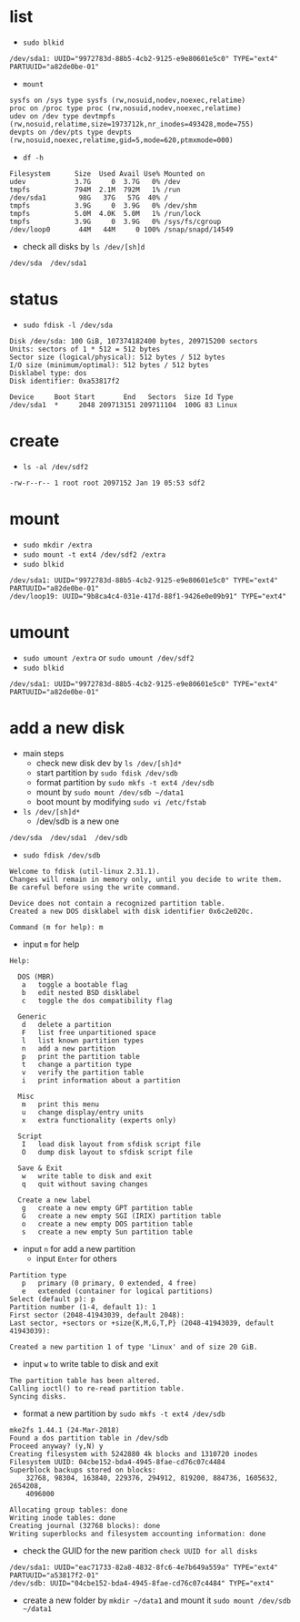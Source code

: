 # list
- ``sudo blkid``
````
/dev/sda1: UUID="9972783d-88b5-4cb2-9125-e9e80601e5c0" TYPE="ext4" PARTUUID="a82de0be-01"
````

- ``mount``
````
sysfs on /sys type sysfs (rw,nosuid,nodev,noexec,relatime)
proc on /proc type proc (rw,nosuid,nodev,noexec,relatime)
udev on /dev type devtmpfs (rw,nosuid,relatime,size=1973712k,nr_inodes=493428,mode=755)
devpts on /dev/pts type devpts (rw,nosuid,noexec,relatime,gid=5,mode=620,ptmxmode=000)
````

- ``df -h``
````
Filesystem      Size  Used Avail Use% Mounted on
udev            3.7G     0  3.7G   0% /dev
tmpfs           794M  2.1M  792M   1% /run
/dev/sda1        98G   37G   57G  40% /
tmpfs           3.9G     0  3.9G   0% /dev/shm
tmpfs           5.0M  4.0K  5.0M   1% /run/lock
tmpfs           3.9G     0  3.9G   0% /sys/fs/cgroup
/dev/loop0       44M   44M     0 100% /snap/snapd/14549
````

- check all disks by ``ls /dev/[sh]d``
````
/dev/sda  /dev/sda1
````

# status
- ``sudo fdisk -l /dev/sda``
````
Disk /dev/sda: 100 GiB, 107374182400 bytes, 209715200 sectors
Units: sectors of 1 * 512 = 512 bytes
Sector size (logical/physical): 512 bytes / 512 bytes
I/O size (minimum/optimal): 512 bytes / 512 bytes
Disklabel type: dos
Disk identifier: 0xa53817f2

Device     Boot Start       End   Sectors  Size Id Type
/dev/sda1  *     2048 209713151 209711104  100G 83 Linux
````

# create
- ``ls -al /dev/sdf2``
````
-rw-r--r-- 1 root root 2097152 Jan 19 05:53 sdf2
````

# mount
- ``sudo mkdir /extra``
- ``sudo mount -t ext4 /dev/sdf2 /extra``
- ``sudo blkid``
````
/dev/sda1: UUID="9972783d-88b5-4cb2-9125-e9e80601e5c0" TYPE="ext4" PARTUUID="a82de0be-01"
/dev/loop19: UUID="9b8ca4c4-031e-417d-88f1-9426e0e09b91" TYPE="ext4"
````

# umount
- ``sudo umount /extra`` or ``sudo umount /dev/sdf2``
- ``sudo blkid``
````
/dev/sda1: UUID="9972783d-88b5-4cb2-9125-e9e80601e5c0" TYPE="ext4" PARTUUID="a82de0be-01"
````

# add a new disk
- main steps
  - check new disk dev by ``ls /dev/[sh]d*``
  - start partition by ``sudo fdisk /dev/sdb``
  - format partition by ``sudo mkfs -t ext4 /dev/sdb``
  - mount by ``sudo mount /dev/sdb ~/data1``
  - boot mount by modifying ``sudo vi /etc/fstab``
- ``ls /dev/[sh]d*``
  - /dev/sdb is a new one
````
/dev/sda  /dev/sda1  /dev/sdb
````
- ``sudo fdisk /dev/sdb``
````
Welcome to fdisk (util-linux 2.31.1).
Changes will remain in memory only, until you decide to write them.
Be careful before using the write command.

Device does not contain a recognized partition table.
Created a new DOS disklabel with disk identifier 0x6c2e020c.

Command (m for help): m
````
- input ``m`` for help
````
Help:

  DOS (MBR)
   a   toggle a bootable flag
   b   edit nested BSD disklabel
   c   toggle the dos compatibility flag

  Generic
   d   delete a partition
   F   list free unpartitioned space
   l   list known partition types
   n   add a new partition
   p   print the partition table
   t   change a partition type
   v   verify the partition table
   i   print information about a partition

  Misc
   m   print this menu
   u   change display/entry units
   x   extra functionality (experts only)

  Script
   I   load disk layout from sfdisk script file
   O   dump disk layout to sfdisk script file

  Save & Exit
   w   write table to disk and exit
   q   quit without saving changes

  Create a new label
   g   create a new empty GPT partition table
   G   create a new empty SGI (IRIX) partition table
   o   create a new empty DOS partition table
   s   create a new empty Sun partition table
````
- input ``n`` for add a new partition
  - input ``Enter`` for others
````
Partition type
   p   primary (0 primary, 0 extended, 4 free)
   e   extended (container for logical partitions)
Select (default p): p
Partition number (1-4, default 1): 1
First sector (2048-41943039, default 2048): 
Last sector, +sectors or +size{K,M,G,T,P} (2048-41943039, default 41943039): 

Created a new partition 1 of type 'Linux' and of size 20 GiB.
````
- input ``w`` to write table to disk and exit
````
The partition table has been altered.
Calling ioctl() to re-read partition table.
Syncing disks.
````
- format a new partition by ``sudo mkfs -t ext4 /dev/sdb``
````
mke2fs 1.44.1 (24-Mar-2018)
Found a dos partition table in /dev/sdb
Proceed anyway? (y,N) y
Creating filesystem with 5242880 4k blocks and 1310720 inodes
Filesystem UUID: 04cbe152-bda4-4945-8fae-cd76c07c4484
Superblock backups stored on blocks: 
	32768, 98304, 163840, 229376, 294912, 819200, 884736, 1605632, 2654208, 
	4096000

Allocating group tables: done                            
Writing inode tables: done                            
Creating journal (32768 blocks): done
Writing superblocks and filesystem accounting information: done
````
- check the GUID for the new parition ``check UUID for all disks``
````
/dev/sda1: UUID="eac71733-82a8-4832-8fc6-4e7b649a559a" TYPE="ext4" PARTUUID="a53817f2-01"
/dev/sdb: UUID="04cbe152-bda4-4945-8fae-cd76c07c4484" TYPE="ext4"
````
- create a new folder by ``mkdir ~/data1`` and mount it ``sudo mount /dev/sdb ~/data1``
